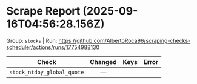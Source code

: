 # Scrape Report (2025-09-16T04:56:28.156Z)

Group: `stocks`  |  Run: https://github.com/AlbertoRoca96/scraping-checks-scheduler/actions/runs/17754988130

| Check | Changed | Keys | Error |
|---|:---:|:--|:--|
| `stock_ntdoy_global_quote` | — |  |  |
